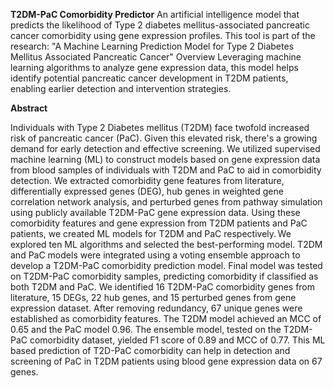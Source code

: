 **T2DM-PaC Comorbidity Predictor**
An artificial intelligence model that predicts the likelihood of Type 2 diabetes mellitus-associated pancreatic cancer comorbidity using gene expression profiles.
This tool is part of the research: "A Machine Learning Prediction Model for Type 2 Diabetes Mellitus Associated Pancreatic Cancer"
Overview
Leveraging machine learning algorithms to analyze gene expression data, this model helps identify potential pancreatic cancer development in T2DM patients, enabling earlier detection and intervention strategies.

**Abstract**

Individuals with Type 2 Diabetes mellitus (T2DM) face twofold increased risk of pancreatic cancer (PaC). Given this elevated risk, there's a growing demand for early detection and effective screening. We utilized supervised machine learning (ML) to construct models based on gene expression data from blood samples of individuals with T2DM and PaC to aid in comorbidity detection. We extracted comorbidity gene features from literature, differentially expressed genes (DEG), hub genes in weighted gene correlation network analysis, and perturbed genes from pathway simulation using publicly available T2DM-PaC gene expression data. Using these comorbidity features and gene expression from T2DM patients and PaC patients, we created ML models for T2DM and PaC respectively. We explored ten ML algorithms and selected the best-performing model. T2DM and PaC models were integrated using a voting ensemble approach to develop a T2DM-PaC comorbidity prediction model. Final model was tested on T2DM-PaC comorbidity samples, predicting comorbidity if classified as both T2DM and PaC. We identified 16 T2DM-PaC comorbidity genes from literature, 15 DEGs, 22 hub genes, and 15 perturbed genes from gene expression dataset. After removing redundancy, 67 unique genes were established as comorbidity features. The T2DM model achieved an MCC of 0.65 and the PaC model 0.96. The ensemble model, tested on the T2DM-PaC comorbidity dataset, yielded F1 score of 0.89 and MCC of 0.77. This ML based prediction of T2D-PaC comorbidity can help in detection and screening of PaC in T2DM patients using blood gene expression data on 67 genes.  
